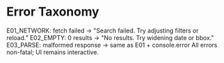 # Error Taxonomy
E01_NETWORK: fetch failed → "Search failed. Try adjusting filters or reload."
E02_EMPTY: 0 results → "No results. Try widening date or bbox."
E03_PARSE: malformed response → same as E01 + console.error
All errors non-fatal; UI remains interactive.

